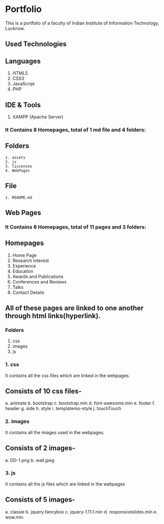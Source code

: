# Portfolio
 This is a portfolio of a faculty of Indian Institute of Information Technology, Lucknow.

## Used Technologies

## Languages
  1. HTML5
  2. CSS3
  3. JavaScript
  4. PHP 

## IDE & Tools
  1. XAMPP (Apache Server)
  
### It Contains 8 Homepages, total of 1 md file and 4 folders: 
  ## Folders
	1. assets
	2. js
	3. liscences
	4. WebPages
  ## File
    1. README.md

## Web Pages
### It Contains 8 Homepages, total of 11 pages and 3 folders:  
## Homepages
  1. Home Page
  2. Research Interest 
  3. Experience 
  4. Education 
  5. Awards and Publications 
  6. Conferences and Reviews 
  7. Talks
  8. Contact Details
    
## All of these pages are linked to one another through html links(hyperlink).

### Folders
  1. css
  2. images
  3. js 

### 1. css
It contains all the css files which are linked in the webpages.

## Consists of 10 css files-
  a. animate
  b. bootstrap
  c. bootstrap.min
  d. font-awesome.min
  e. footer
  f. header
  g. side
  h. style
  i. templatemo-style
  j. touchTouch
  
### 2. images
It contains all the images used in the webpages.

## Consists of 2 images-
  a. DD-1.png
  b. wall.jpeg
  
### 3. js
It contains all the js files which are linked in the webpages

## Consists of 5 images-
  a. classie
  b. jquery.fancybox
  c. jquery-1.11.1.min
  d. responsiveslides.min
  e. wow.min
  
